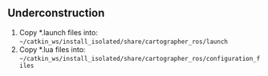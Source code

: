 ## Underconstruction


1. Copy *.launch files into: `~/catkin_ws/install_isolated/share/cartographer_ros/launch`
2. Copy *.lua files into: `~/catkin_ws/install_isolated/share/cartographer_ros/configuration_files`
